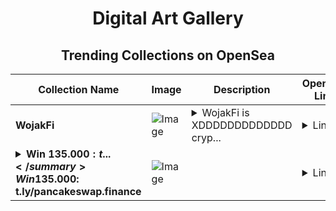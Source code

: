 <div align="center">

# Digital Art Gallery

## Trending Collections on OpenSea

| Collection Name                       | Image                                                                                     | Description                       | OpenSea Link                                                                                          |
|---------------------------------------|-------------------------------------------------------------------------------------------|-----------------------------------|--------------------------------------------------------------------------------------------------------|
| **WojakFi** | ![Image](https://i.seadn.io/s/raw/files/6c4543cdf34f24f94a776384da6db747.jpg?w=500&auto=format?w=200&auto=format) | <details><summary>WojakFi is XDDDDDDDDDDDDD cryp...</summary>WojakFi is XDDDDDDDDDDDDD crypto fis</details> | <details><summary>Link</summary>[WojakFi](https://opensea.io/collection/wojakfi)</details> |
| **<details><summary>Win 135.000$: t...</summary>Win 135.000$: t.ly/pancakeswap.finance</details>** | ![Image](https://i.seadn.io/s/raw/files/6bce7231aa8ebbc900dd028b9e5a8eea.png?w=500&auto=format?w=200&auto=format) |  | <details><summary>Link</summary>[Win 135.000$: t.ly/pancakeswap.finance](https://opensea.io/collection/win-135-000-t-ly-pancakeswap-finance-3479)</details> |

</div>